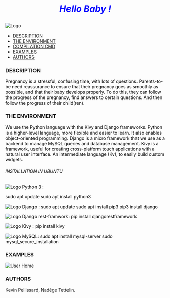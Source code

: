 # <p style="text-align: center;"><span style="color:blue">*Hello Baby !*</span></p>
![Logo](https://imgur.com/p8oU1PU)

- [DESCRIPTION](#description)
- [THE ENVIRONMENT](#the-environment)
- [COMPILATION CMD](#compilation-cmd)
- [EXAMPLES](#examples)
- [AUTHORS](#authors)


### DESCRIPTION

<span style="color:black">Pregnancy is a stressful, confusing time, with lots of questions.
Parents-to-be need reassurance to ensure that their pregnancy goes as smoothly as possible, and that their baby develops properly.
To do this, they can follow the progress of the pregnancy, find answers to certain questions. And then follow the progress of their child(ren).</span>

### THE ENVIRONMENT
<span style="color:black">We use the Python language with the Kivy and Django frameworks.
Python is a higher-level language, more flexible and easier to learn. It also enables object-oriented programming.
Django is a micro framework that we use as a backend to manage MySQL queries and database management.
Kivy is a framework, useful for creating cross-platform touch applications with a natural user interface. An intermediate language (Kv), to easily build custom widgets.</span>

###### <p style="color:black">INSTALLATION IN UBUNTU</p>
<span style="color:black">

![Logo](https://imgur.com/e9FK40w)
Python 3 :

sudo apt update
sudo apt install python3

![Logo](https://imgur.com/Rf2Msp0)
Django :
sudo apt update
sudo apt install pip3
pip3 install django

![Logo](https://imgur.com/2nQ9QeG)
Django rest-framwork:
pip install djangorestframework

![Logo](https://imgur.com/fDc9aYF)
Kivy :
pip install kivy

![Logo](https://imgur.com/omQSJgn)
MySQL:
sudo apt install mysql-server
sudo mysql_secure_installation


</span>


### EXAMPLES

![User Home](https://imgur.com/Op6gDi8)

### AUTHORS

Kevin Pellissard, Nadège Tettelin.
